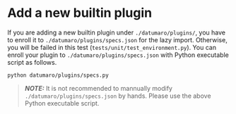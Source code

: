 # Add a new builtin plugin

If you are adding a new builtin plugin under `./datumaro/plugins/`, you have to enroll it to `./datumaro/plugins/specs.json` for the lazy import.
Otherwise, you will be failed in this test (`tests/unit/test_environment.py`).
You can enroll your plugin to `./datumaro/plugins/specs.json` with Python executable script as follows.

```console
python datumaro/plugins/specs.py
```

> **_NOTE:_**  It is not recommended to mannually modify `./datumaro/plugins/specs.json` by hands. Please use the above Python executable script.
